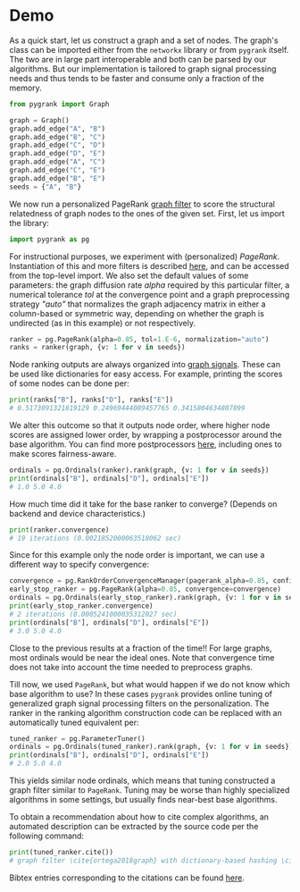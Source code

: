 # Demo

As a quick start, let us construct a graph 
and a set of nodes. The graph's class can be
imported either from the `networkx` library or from
`pygrank` itself. The two are in large part interoperable
and both can be parsed by our algorithms.
But our implementation is tailored to graph signal
processing needs and thus tends to be faster and consume
only a fraction of the memory.

```python
from pygrank import Graph

graph = Graph()
graph.add_edge("A", "B")
graph.add_edge("B", "C")
graph.add_edge("C", "D")
graph.add_edge("D", "E")
graph.add_edge("A", "C")
graph.add_edge("C", "E")
graph.add_edge("B", "E")
seeds = {"A", "B"}
```

We now run a personalized PageRank [graph filter](documentation/documentation.md#graph-filters)
to score the structural relatedness of graph nodes to the ones of the given set.
First, let us import the library:

```python
import pygrank as pg
```

For instructional purposes,
we experiment with (personalized) *PageRank*. 
Instantiation of this and more filters is described [here](../generated/graph_filters.md),
and can be accessed from the top-level import.
We also set the default values of some parameters: the graph diffusion
rate *alpha* required by this particular filter, a numerical tolerance *tol* at the
convergence point and a graph preprocessing strategy *"auto"* that normalizes
the graph adjacency matrix in either a column-based or symmetric
way, depending on whether the graph is undirected (as in this example)
or not respectively.

```python
ranker = pg.PageRank(alpha=0.85, tol=1.E-6, normalization="auto")
ranks = ranker(graph, {v: 1 for v in seeds})
```

Node ranking outputs are always organized into
[graph signals](documentation/documentation.md#graph-signals).
These can be used like dictionaries for easy access.
For example, printing the scores of some nodes can be done per:

```python
print(ranks["B"], ranks["D"], ranks["E"])
# 0.5173091321819129 0.24969444089457765 0.3415804634807899
```

We alter this outcome so that it outputs node order, 
where higher node scores are assigned lower order,
by wrapping a postprocessor around the base algorithm. 
You can find more postprocessors [here](../generated/postprocessors.md),
including ones to make scores fairness-aware.

```python
ordinals = pg.Ordinals(ranker).rank(graph, {v: 1 for v in seeds})
print(ordinals["B"], ordinals["D"], ordinals["E"])
# 1.0 5.0 4.0
```

How much time did it take for the base ranker to converge?
(Depends on backend and device characteristics.)

```python
print(ranker.convergence)
# 19 iterations (0.0021852000063518062 sec)
```

Since for this example only the node order is important,
we can use a different way to specify convergence:

```python
convergence = pg.RankOrderConvergenceManager(pagerank_alpha=0.85, confidence=0.98) 
early_stop_ranker = pg.PageRank(alpha=0.85, convergence=convergence)
ordinals = pg.Ordinals(early_stop_ranker).rank(graph, {v: 1 for v in seeds})
print(early_stop_ranker.convergence)
# 2 iterations (0.0005241000035312027 sec)
print(ordinals["B"], ordinals["D"], ordinals["E"])
# 3.0 5.0 4.0
```

Close to the previous results at a fraction of the time!! For large graphs,
most ordinals would be near the ideal ones. Note that convergence time 
does not take into account the time needed to preprocess graphs.

Till now, we used `PageRank`, but what would happen if we do not know which base
algorithm to use? In these cases `pygrank` provides online tuning of generalized
graph signal processing filters on the personalization. The ranker
in the ranking algorithm construction code can be replaced with an automatically tuned
equivalent per:

```python
tuned_ranker = pg.ParameterTuner()
ordinals = pg.Ordinals(tuned_ranker).rank(graph, {v: 1 for v in seeds})
print(ordinals["B"], ordinals["D"], ordinals["E"])
# 2.0 5.0 4.0
```

This yields similar node ordinals, which means that tuning constructed
a graph filter similar to `PageRank`.
Tuning may be worse than highly specialized algorithms in some settings, 
but usually finds near-best base algorithms.

To obtain a recommendation about how to cite complex
algorithms, an automated description can be extracted 
by the source code per the following
command:

```python
print(tuned_ranker.cite())
# graph filter \cite{ortega2018graph} with dictionary-based hashing \cite{krasanakis2022pygrank}, max normalization and parameters tuned \cite{krasanakis2022autogf} to optimize AUC while withholding 0.100 of nodes for validation
```

Bibtex entries corresponding to the citations can be found 
[here](../tips/citations.md).